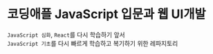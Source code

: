 # 코딩애플 JavaScript 입문과 웹 UI개발
`JavaScript 심화`, `React`를 다시 학습하기 앞서    
`JavaScript 기초`를 다시 빠르게 학습하고 복기하기 위한 레파지토리
